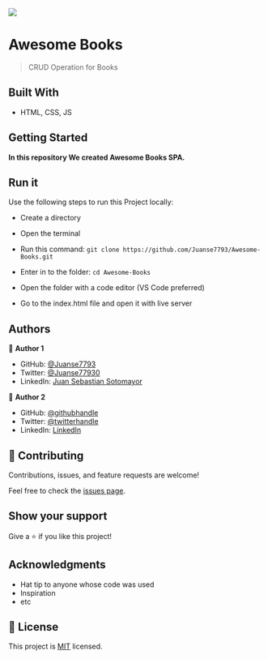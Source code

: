 ![](https://img.shields.io/badge/Microverse-blueviolet)

# Awesome Books

> CRUD Operation for Books


## Built With

- HTML, CSS, JS


## Getting Started

**In this repository We created Awesome Books SPA.**

## Run it

Use the following steps to run this Project locally:

- Create a directory

- Open the terminal

- Run this command:
`git clone https://github.com/Juanse7793/Awesome-Books.git`

- Enter in to the folder:
`cd Awesome-Books`

- Open the folder with a code editor (VS Code preferred)

- Go to the index.html file and open it with live server



## Authors

👤 **Author 1**

- GitHub: [@Juanse7793](https://github.com/Juanse7793)
- Twitter: [@Juanse77930](https://twitter.com/Juanse77930)
- LinkedIn: [Juan Sebastian Sotomayor](https://linkedin.com/in/juan-sebastian-sotomayor-2bb395198)

👤 **Author 2**

- GitHub: [@githubhandle](https://github.com/RaoAkif)
- Twitter: [@twitterhandle](https://twitter.com/RaoAkif)
- LinkedIn: [LinkedIn](https://linkedin.com/in/RaoAkif)


## 🤝 Contributing

Contributions, issues, and feature requests are welcome!

Feel free to check the [issues page](../../issues/).

## Show your support

Give a ⭐️ if you like this project!

## Acknowledgments

- Hat tip to anyone whose code was used
- Inspiration
- etc


## 📝 License

This project is [MIT](./MIT.md) licensed.
